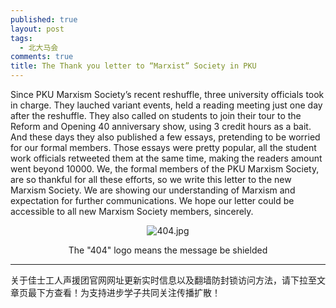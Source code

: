 ```yaml
---
published: true
layout: post
tags: 
  - 北大马会
comments: true
title: The Thank you letter to “Marxist” Society in PKU
---
```


Since PKU Marxism Society’s recent reshuffle, three university officials took in charge. They lauched variant events, held a reading meeting just one day after the reshuffle. They also called on students to join their tour to the Reform and Opening 40 anniversary show, using 3 credit hours as a bait. And these days they also published a few essays, pretending to be worried for our formal members.  Those essays were pretty popular, all the student work officials retweeted them at the same time, making the readers amount went beyond 10000. We, the formal members of the PKU Marxism Society, are so thankful for all these efforts, so we write this letter to the new Marxism Society. We are showing our understanding of Marxism and expectation for further communications. We hope our letter could be accessible to all new Marxism Society members, sincerely.

<p align="center"><img src="https://i.loli.net/2019/01/07/5c334f6daa050.jpg" alt="404.jpg" title="404.jpg" /></p>
<p align="center">The "404" logo means the message be shielded</p>

---
关于佳士工人声援团官网网址更新实时信息以及翻墙防封锁访问方法，请下拉至文章页最下方查看！为支持进步学子共同关注传播扩散！
